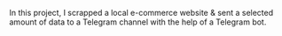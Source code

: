 In this project, I scrapped a local e-commerce website & sent a selected amount of  data to a Telegram channel with the help of a Telegram bot.
